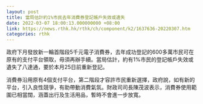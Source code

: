```yaml
---
layout: post
title: 當局估計約1%市民去年消費券登記帳戶失效或遺失
date: 2022-03-07 18:00:13.000000000 +08:00
link: https://news.rthk.hk/rthk/ch/component/k2/1637636-20220307.htm
categories: rthk
---
```


政府下月發放新一輪首階段5千元電子消費券，去年成功登記的600多萬市民可在原有的支付平台領取，毋須再辦手續。當局估計，約有1%市民的登記帳戶失效或遺失了八達通，要於本月25日前重新登記。

消費券沿用原有4個支付平台，第二階段才容許市民重新選擇，政府說，如有新的平台，引入良性競爭，有助帶動消費氣氛。財政司司長陳茂波表示，消費券使用範圍已相當闊，涵蓋出行及生活用品，暫時不會進一步放寬。

